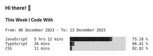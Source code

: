 ### Hi there! 👋

#### This Week I Code With
<!--START_SECTION:waka-->

```txt
From: 06 December 2023 - To: 13 December 2023

JavaScript   5 hrs 12 mins   ██████████████████▓░░░░░░   75.18 %
TypeScript   26 mins         █▓░░░░░░░░░░░░░░░░░░░░░░░   06.41 %
CSS          11 mins         ▓░░░░░░░░░░░░░░░░░░░░░░░░   02.82 %
```

<!--END_SECTION:waka-->
